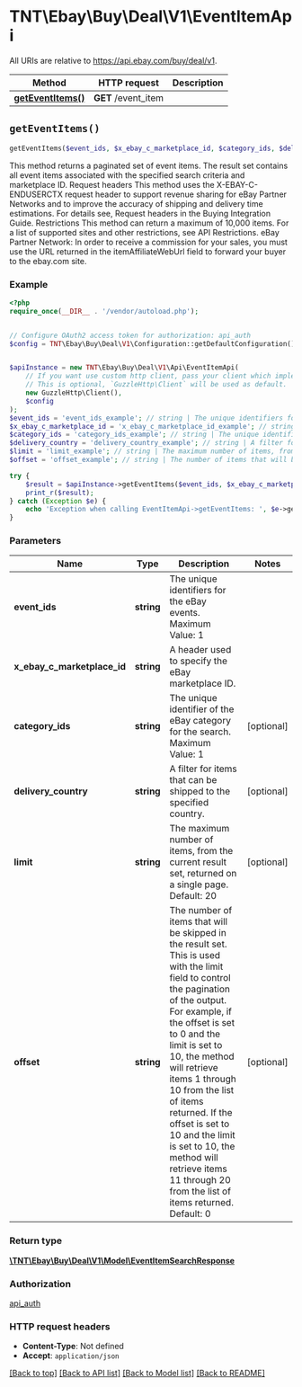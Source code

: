 # TNT\Ebay\Buy\Deal\V1\EventItemApi

All URIs are relative to https://api.ebay.com/buy/deal/v1.

Method | HTTP request | Description
------------- | ------------- | -------------
[**getEventItems()**](EventItemApi.md#getEventItems) | **GET** /event_item | 


## `getEventItems()`

```php
getEventItems($event_ids, $x_ebay_c_marketplace_id, $category_ids, $delivery_country, $limit, $offset): \TNT\Ebay\Buy\Deal\V1\Model\EventItemSearchResponse
```



This method returns a paginated set of event items. The result set contains all event items associated with the specified search criteria and marketplace ID. Request headers This method uses the X-EBAY-C-ENDUSERCTX request header to support revenue sharing for eBay Partner Networks and to improve the accuracy of shipping and delivery time estimations. For details see, Request headers in the Buying Integration Guide. Restrictions This method can return a maximum of 10,000 items. For a list of supported sites and other restrictions, see API Restrictions. eBay Partner Network: In order to receive a commission for your sales, you must use the URL returned in the itemAffiliateWebUrl field to forward your buyer to the ebay.com site.

### Example

```php
<?php
require_once(__DIR__ . '/vendor/autoload.php');


// Configure OAuth2 access token for authorization: api_auth
$config = TNT\Ebay\Buy\Deal\V1\Configuration::getDefaultConfiguration()->setAccessToken('YOUR_ACCESS_TOKEN');


$apiInstance = new TNT\Ebay\Buy\Deal\V1\Api\EventItemApi(
    // If you want use custom http client, pass your client which implements `GuzzleHttp\ClientInterface`.
    // This is optional, `GuzzleHttp\Client` will be used as default.
    new GuzzleHttp\Client(),
    $config
);
$event_ids = 'event_ids_example'; // string | The unique identifiers for the eBay events. Maximum Value: 1
$x_ebay_c_marketplace_id = 'x_ebay_c_marketplace_id_example'; // string | A header used to specify the eBay marketplace ID.
$category_ids = 'category_ids_example'; // string | The unique identifier of the eBay category for the search. Maximum Value: 1
$delivery_country = 'delivery_country_example'; // string | A filter for items that can be shipped to the specified country.
$limit = 'limit_example'; // string | The maximum number of items, from the current result set, returned on a single page. Default: 20
$offset = 'offset_example'; // string | The number of items that will be skipped in the result set. This is used with the limit field to control the pagination of the output. For example, if the offset is set to 0 and the limit is set to 10, the method will retrieve items 1 through 10 from the list of items returned. If the offset is set to 10 and the limit is set to 10, the method will retrieve items 11 through 20 from the list of items returned. Default: 0

try {
    $result = $apiInstance->getEventItems($event_ids, $x_ebay_c_marketplace_id, $category_ids, $delivery_country, $limit, $offset);
    print_r($result);
} catch (Exception $e) {
    echo 'Exception when calling EventItemApi->getEventItems: ', $e->getMessage(), PHP_EOL;
}
```

### Parameters

Name | Type | Description  | Notes
------------- | ------------- | ------------- | -------------
 **event_ids** | **string**| The unique identifiers for the eBay events. Maximum Value: 1 |
 **x_ebay_c_marketplace_id** | **string**| A header used to specify the eBay marketplace ID. |
 **category_ids** | **string**| The unique identifier of the eBay category for the search. Maximum Value: 1 | [optional]
 **delivery_country** | **string**| A filter for items that can be shipped to the specified country. | [optional]
 **limit** | **string**| The maximum number of items, from the current result set, returned on a single page. Default: 20 | [optional]
 **offset** | **string**| The number of items that will be skipped in the result set. This is used with the limit field to control the pagination of the output. For example, if the offset is set to 0 and the limit is set to 10, the method will retrieve items 1 through 10 from the list of items returned. If the offset is set to 10 and the limit is set to 10, the method will retrieve items 11 through 20 from the list of items returned. Default: 0 | [optional]

### Return type

[**\TNT\Ebay\Buy\Deal\V1\Model\EventItemSearchResponse**](../Model/EventItemSearchResponse.md)

### Authorization

[api_auth](../../README.md#api_auth)

### HTTP request headers

- **Content-Type**: Not defined
- **Accept**: `application/json`

[[Back to top]](#) [[Back to API list]](../../README.md#endpoints)
[[Back to Model list]](../../README.md#models)
[[Back to README]](../../README.md)
